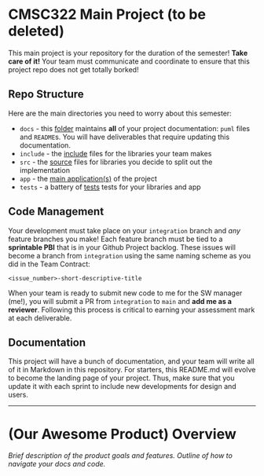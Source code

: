 # CMSC322 Main Project (to be deleted)

This main project is your repository for the duration of the semester! **Take care of it!**
Your team must communicate and coordinate to ensure that this project repo does not get totally borked!

## Repo Structure
Here are the main directories you need to worry about this semester:
+ `docs` - this [folder](docs/README.md) maintains **all** of your project documentation: `puml` files and `README`s. You will have deliverables that require updating this documentation.
+ `include` - the [include](include/INCLUDE.md) files for the libraries your team makes
+ `src` - the [source](src/SRC.md) files for libraries you decide to split out the implementation
+ `app` - the [main application(s)](app/APP.md) of the project
+ `tests` - a battery of [tests](tests/TESTS.md) tests for your libraries and app

## Code Management

Your development must take place on your `integration` branch and *any* feature branches you make!
Each feature branch must be tied to a **sprintable PBI** that is in your Github Project backlog.
These issues will become a branch from `integration` using the same naming scheme as you did in the Team Contract:
```
<issue_number>-short-descriptive-title
```

When your team is ready to submit new code to me for the SW manager (me!), you will submit a PR from `integration` to `main` and **add me as a reviewer**.
Following this process is critical to earning your assessment mark at each deliverable.

## Documentation

This project will have a bunch of documentation, and your team will write all of it in Markdown in this repository. 
For starters, this README.md will evolve to become the landing page of your project. 
Thus, make sure that you update it with each sprint to include new developments for design and users.

---

# (Our Awesome Product) Overview

*Brief description of the product goals and features. Outline of how to navigate your docs and code.*

